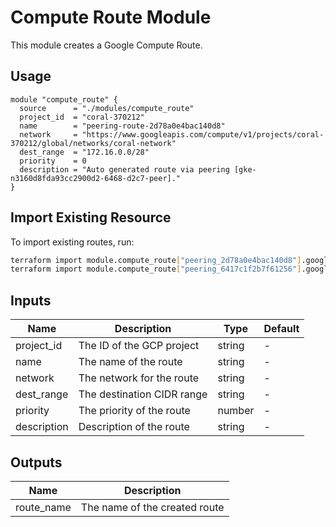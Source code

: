 # Compute Route Module

This module creates a Google Compute Route.

## Usage

```hcl
module "compute_route" {
  source      = "./modules/compute_route"
  project_id  = "coral-370212"
  name        = "peering-route-2d78a0e4bac140d8"
  network     = "https://www.googleapis.com/compute/v1/projects/coral-370212/global/networks/coral-network"
  dest_range  = "172.16.0.0/28"
  priority    = 0
  description = "Auto generated route via peering [gke-n3160d8fda93cc2900d2-6468-d2c7-peer]."
}
```

## Import Existing Resource

To import existing routes, run:

```bash
terraform import module.compute_route["peering_2d78a0e4bac140d8"].google_compute_route.route projects/coral-370212/global/routes/peering-route-2d78a0e4bac140d8
terraform import module.compute_route["peering_6417c1f2b7f61256"].google_compute_route.route projects/coral-370212/global/routes/peering-route-6417c1f2b7f61256
```

## Inputs

| Name        | Description                                    | Type   | Default |
|-------------|------------------------------------------------|--------|---------|
| project_id  | The ID of the GCP project                      | string | -       |
| name        | The name of the route                          | string | -       |
| network     | The network for the route                      | string | -       |
| dest_range  | The destination CIDR range                     | string | -       |
| priority    | The priority of the route                      | number | -       |
| description | Description of the route                       | string | -       |

## Outputs

| Name       | Description                                    |
|------------|------------------------------------------------|
| route_name | The name of the created route                  |